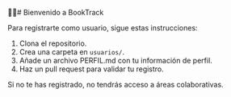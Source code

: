 🤵🏼# Bienvenido a BookTrack

Para registrarte como usuario, sigue estas instrucciones:

1. Clona el repositorio.
2. Crea una carpeta en `usuarios/`.
3. Añade un archivo PERFIL.md con tu información de perfil.
4. Haz un pull request para validar tu registro.

Si no te has registrado, no tendrás acceso a áreas colaborativas.
